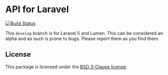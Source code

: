 # API for Laravel

[![Build Status](https://travis-ci.org/dingo/api.svg?branch=develop)](https://travis-ci.org/dingo/api)

This `develop` branch is for Laravel 5 and Lumen. This can be considered an alpha and as such is prone to bugs. Please report them as you find them.

## License

This package is licensed under the [BSD 3-Clause license](http://opensource.org/licenses/BSD-3-Clause).
